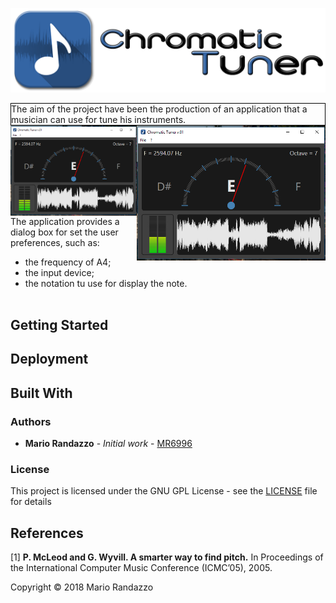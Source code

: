 ![Logo](_media/chtuner_logo.png)

<div style="
  border: 1px solid black;">
  The aim of the project have been the production of an application that a musician can use for tune his instruments.
</div>
<img align="right" width="60%" src="_media/screen_01.png"/>
<img align="left" width="40%" src="_media/screen_01.png"/>


The application provides a dialog box for set the user preferences, such as:
   * the frequency of A4;
   * the input device;
   * the notation tu use for display the note.</br></br>

## Getting Started

## Deployment

## Built With

### Authors

* **Mario Randazzo** - *Initial work* - [MR6996](https://github.com/MR6996)

### License

This project is licensed under the GNU GPL License - see the [LICENSE](LICENSE) file for details

## References
[1] **P. McLeod and G. Wyvill. A smarter way to find pitch.** In Proceedings of the International Computer Music Conference (ICMC’05), 2005.

Copyright © 2018 Mario Randazzo
